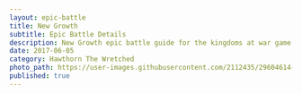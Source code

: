 ```yaml
---
layout: epic-battle
title: New Growth
subtitle: Epic Battle Details
description: New Growth epic battle guide for the kingdoms at war game
date: 2017-06-05
category: Hawthorn The Wretched
photo_path: https://user-images.githubusercontent.com/2112435/29604614-4728f200-87a5-11e7-9739-68e51a340978.png
published: true
---
```


